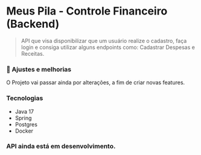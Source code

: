 # Meus Pila - Controle Financeiro (Backend)

> API que visa disponibilizar que um usuário realize o cadastro, faça login e consiga utilizar alguns endpoints como: 
> Cadastrar Despesas e Receitas.

### 🚀 Ajustes e melhorias

O Projeto vai passar ainda por alterações, a fim de criar novas features.

### Tecnologias
- Java 17
- Spring
- Postgres
- Docker

### API ainda está em desenvolvimento.


